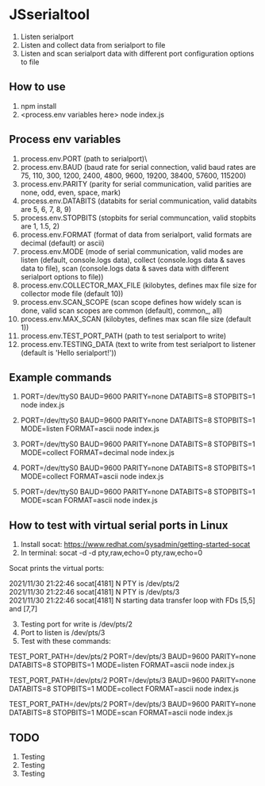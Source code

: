 # JSserialtool

1. Listen serialport
2. Listen and collect data from serialport to file
3. Listen and scan serialport data with different port configuration options to file

## How to use

1. npm install
2. <process.env variables here> node index.js

## Process env variables

1. process.env.PORT
  (path to serialport)\
2. process.env.BAUD
  (baud rate for serial connection, valid baud rates are 75, 110, 300, 1200, 2400, 4800, 9600, 19200, 38400, 57600, 115200)
3. process.env.PARITY
  (parity for serial communication, valid parities are none, odd, even, space, mark)
4. process.env.DATABITS
  (databits for serial communication, valid databits are 5, 6, 7, 8, 9)
5. process.env.STOPBITS
  (stopbits for serial communcation, valid stopbits are 1, 1.5, 2)
6. process.env.FORMAT
  (format of data from serialport, valid formats are decimal (default) or ascii)
7. process.env.MODE
  (mode of serial communication, valid modes are
    listen (default, console.logs data),
    collect (console.logs data & saves data to file),
    scan (console.logs data & saves data with different serialport options to file))
8. process.env.COLLECTOR_MAX_FILE
  (kilobytes, defines max file size for collector mode file (default 10))
9. process.env.SCAN_SCOPE
  (scan scope defines how widely scan is done, valid scan scopes are common (default), common_<baud rate>, all)
10. process.env.MAX_SCAN
  (kilobytes, defines max scan file size (default 1))
11. process.env.TEST_PORT_PATH
  (path to test serialport to write)
12. process.env.TESTING_DATA
  (text to write from test serialport to listener (default is 'Hello serialport!'))

## Example commands

1. PORT=/dev/ttyS0 BAUD=9600 PARITY=none DATABITS=8 STOPBITS=1 node index.js

2. PORT=/dev/ttyS0 BAUD=9600 PARITY=none DATABITS=8 STOPBITS=1 MODE=listen FORMAT=ascii node index.js

3. PORT=/dev/ttyS0 BAUD=9600 PARITY=none DATABITS=8 STOPBITS=1 MODE=collect FORMAT=decimal node index.js

4. PORT=/dev/ttyS0 BAUD=9600 PARITY=none DATABITS=8 STOPBITS=1 MODE=collect FORMAT=ascii node index.js

5. PORT=/dev/ttyS0 BAUD=9600 PARITY=none DATABITS=8 STOPBITS=1 MODE=scan FORMAT=ascii node index.js

## How to test with virtual serial ports in Linux

1. Install socat: https://www.redhat.com/sysadmin/getting-started-socat
2. In terminal: socat -d -d pty,raw,echo=0 pty,raw,echo=0

Socat prints the virtual ports:

2021/11/30 21:22:46 socat[4181] N PTY is /dev/pts/2\
2021/11/30 21:22:46 socat[4181] N PTY is /dev/pts/3\
2021/11/30 21:22:46 socat[4181] N starting data transfer loop with FDs [5,5] and [7,7]

3. Testing port for write is /dev/pts/2
4. Port to listen is /dev/pts/3
6. Test with these commands:

TEST_PORT_PATH=/dev/pts/2 PORT=/dev/pts/3 BAUD=9600 PARITY=none DATABITS=8 STOPBITS=1 MODE=listen FORMAT=ascii node index.js

TEST_PORT_PATH=/dev/pts/2 PORT=/dev/pts/3 BAUD=9600 PARITY=none DATABITS=8 STOPBITS=1 MODE=collect FORMAT=ascii node index.js

TEST_PORT_PATH=/dev/pts/2 PORT=/dev/pts/3 BAUD=9600 PARITY=none DATABITS=8 STOPBITS=1 MODE=scan FORMAT=ascii node index.js

## TODO

1. Testing
2. Testing
3. Testing